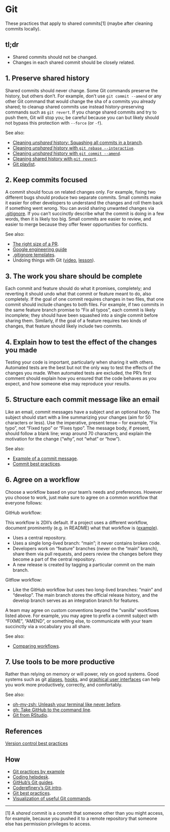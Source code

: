 
# Git

These practices that apply to shared commits[1] (maybe after cleaning
commits locally).

## tl;dr

-   Shared commits should not be changed.
-   Changes in each shared commit should be closely related.

## 1. Preserve shared history

Shared commits should never change. Some Git commands preserve the
history, but others don’t. For example, don’t use `git commit --amend`
or any other Git command that would change the sha of a commits you
already shared; to cleanup shared commits use instead history-preserving
commands such as `git revert`. If you change shared commits and try to
push them, Git will stop you; be careful because you can but likely
should not bypass this protection with `--force` (or `-f`).

See also:

-   [Cleaning *unshared* history: Squashing all commits in a
    branch](https://youtu.be/08dhy3Zoob4).
-   [Cleaning *unshared* history with
    `git rebase --interactive`](https://youtu.be/cMI8p1XhMzA).
-   [Cleaning *unshared* history with
    `git commit --amend`](https://youtu.be/539pfVfr7OI).
-   [Cleaning shared history with
    `git revert`](https://youtu.be/A8Ld6iDqc3w).
-   [Git
    playlist](https://www.youtube.com/playlist?list=PLvgdJdJDL-AOHkwiaMvYhPKVjiD9vzZIo).

## 2. Keep commits focused

A commit should focus on related changes only. For example, fixing two
different bugs should produce two separate commits. Small commits make
it easier for other developers to understand the changes and roll them
back if something went wrong. You can avoid sharing unwanted changes via
[.gitignore](https://git-scm.com/docs/gitignore). If you can’t
succinctly describe what the commit is doing in a few words, then it is
likely too big. Small commits are easier to review, and easier to merge
because they offer fewer opportunities for conflicts.

See also:

-   [The right size of a
    PR](https://github.com/2DegreesInvesting/practices/discussions/3).
-   [Google engineering
    guide](https://google.github.io/eng-practices/review/developer/small-cls.html)
-   [.gitignore templates](https://github.com/github/gitignore).
-   Undoing things with Git ([video](https://youtu.be/dZOfEF19yDk),
    [lesson](https://coderefinery.github.io/git-intro/05-undoing)).

## 3. The work you share should be complete

Each commit and feature should do what it promises, completely; and
reverting it should undo what that commit or feature meant to do, also
completely. If the goal of one commit requires changes in two files,
that one commit should include changes to both files. For example, if
two commits in the same feature branch promise to “Fix all typos”, each
commit is likely incomplete; they should have been squashed into a
single commit before sharing them. Similarly, if the goal of a feature
requires two kinds of changes, that feature should likely include two
commits.

## 4. Explain how to test the effect of the changes you made

Testing your code is important, particularly when sharing it with
others. Automated tests are the best but not the only way to test the
effects of the changes you made. When automated tests are excluded, the
PR’s first comment should explain how you ensured that the code behaves
as you expect, and how someone else may reproduce your results.

## 5. Structure each commit message like an email

Like an email, commit messages have a subject and an optional body. The
subject should start with a line summarizing your changes (aim for 50
characters or less). Use the imperative, present tense – for example,
“Fix typo”, not “Fixed typo” or “Fixes typo”. The message body, if
present, should follow a blank line; wrap around 70 characters; and
explain the motivation for the change (“why”, not “what” or “how”).

See also:

-   [Example of a commit
    message](https://github.com/2DegreesInvesting/resources/issues/74).
-   [Commit best
    practices](https://r-pkgs.org/git.html#commit-best-practices).

## 6. Agree on a workflow

Choose a workflow based on your team’s needs and preferences. However
you choose to work, just make sure to agree on a common workflow that
everyone follows:

GitHub workflow:

This workflow is 2DII’s default. If a project uses a different workflow,
document prominently (e.g. in README) what that workflow is
([example](https://github.com/github/gitignore#contributing-workflow)).

-   Uses a central repository.
-   Uses a single long-lived branch: “main”; it never contains broken
    code.
-   Developers work on “feature” branches (never on the “main” branch),
    share them via pull requests, and peers review the changes before
    they become a part of the central repository.
-   A new release is created by tagging a particular commit on the main
    branch.

Gitflow workflow:

-   Like the GitHub workflow but uses two long-lived branches: “main”
    and “develop”. The main branch stores the official release history,
    and the develop branch serves as an integration branch for features.

A team may agree on custom conventions beyond the “vanilla” workflows
listed above. For example, you may agree to prefix a commit subject with
“FIXME”, “AMEND”, or something else, to communicate with your team
succinctly via a vocabulary you all share.

See also:

-   [Comparing
    workflows](https://www.atlassian.com/git/tutorials/comparing-workflows).

## 7. Use tools to be more productive

Rather than relying on memory or will power, rely on good systems. Good
systems such as git
[aliases](https://git-scm.com/book/en/v2/Git-Basics-Git-Aliases),
[hooks](https://git-scm.com/book/en/v2/Customizing-Git-Git-Hooks), and
[graphical user interfaces](https://happygitwithr.com/git-client.html)
can help you work more productively, correctly, and comfortably.

See also:

-   [oh-my-zsh: Unleash your terminal like never
    before](https://ohmyz.sh/).
-   [gh: Take GitHub to the command line](https://cli.github.com/).
-   [Git from
    RStudio](https://rstudio.com/resources/webinars/managing-part-2-github-and-rstudio/).

## References

[Version control best
practices](https://www.git-tower.com/blog/version-control-best-practices/)

## How

-   [Git practices by example](TODO)
-   [Coding
    helpdesk](https://github.com/2DegreesInvesting/coding-helpdesk#coding-helpdesk).
-   [GitHub’s Git guides](https://github.com/git-guides/).
-   [Coderefinery’s Git
    intro](https://coderefinery.github.io/git-intro/).
-   [Git best practices](https://bit.ly/book-git-in-practice).
-   [Visualization of useful Git
    commands](https://dev.to/lydiahallie/cs-visualized-useful-git-commands-37p1).

------------------------------------------------------------------------

[1] A *shared* commit is a commit that someone other than you might
access, for example, because you pushed it to a remote repository that
someone else has permission privileges to access.
